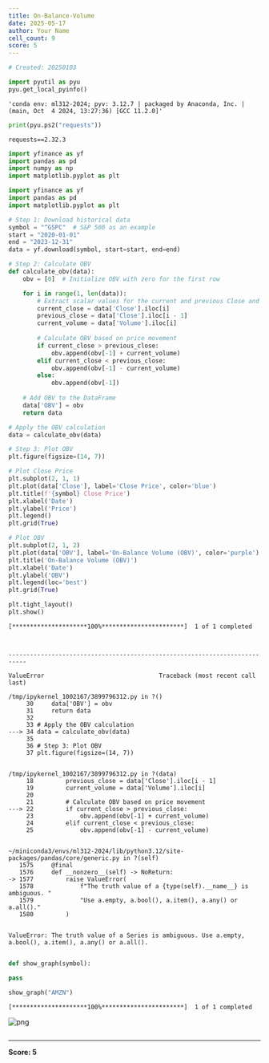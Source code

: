 ```yaml
---
title: On-Balance-Volume
date: 2025-05-17
author: Your Name
cell_count: 9
score: 5
---
```


```python
# Created: 20250103
```


```python
import pyutil as pyu
pyu.get_local_pyinfo()
```




    'conda env: ml312-2024; pyv: 3.12.7 | packaged by Anaconda, Inc. | (main, Oct  4 2024, 13:27:36) [GCC 11.2.0]'




```python
print(pyu.ps2("requests"))
```

    requests==2.32.3
    



```python
import yfinance as yf
import pandas as pd
import numpy as np
import matplotlib.pyplot as plt
```


```python
import yfinance as yf
import pandas as pd
import matplotlib.pyplot as plt

# Step 1: Download historical data
symbol = "^GSPC"  # S&P 500 as an example
start = "2020-01-01"
end = "2023-12-31"
data = yf.download(symbol, start=start, end=end)

# Step 2: Calculate OBV
def calculate_obv(data):
    obv = [0]  # Initialize OBV with zero for the first row

    for i in range(1, len(data)):
        # Extract scalar values for the current and previous Close and Volume
        current_close = data['Close'].iloc[i]
        previous_close = data['Close'].iloc[i - 1]
        current_volume = data['Volume'].iloc[i]
        
        # Calculate OBV based on price movement
        if current_close > previous_close:
            obv.append(obv[-1] + current_volume)
        elif current_close < previous_close:
            obv.append(obv[-1] - current_volume)
        else:
            obv.append(obv[-1])
    
    # Add OBV to the DataFrame
    data['OBV'] = obv
    return data

# Apply the OBV calculation
data = calculate_obv(data)

# Step 3: Plot OBV
plt.figure(figsize=(14, 7))

# Plot Close Price
plt.subplot(2, 1, 1)
plt.plot(data['Close'], label='Close Price', color='blue')
plt.title(f'{symbol} Close Price')
plt.xlabel('Date')
plt.ylabel('Price')
plt.legend()
plt.grid(True)

# Plot OBV
plt.subplot(2, 1, 2)
plt.plot(data['OBV'], label='On-Balance Volume (OBV)', color='purple')
plt.title('On-Balance Volume (OBV)')
plt.xlabel('Date')
plt.ylabel('OBV')
plt.legend(loc='best')
plt.grid(True)

plt.tight_layout()
plt.show()

```

    [*********************100%***********************]  1 of 1 completed



    ---------------------------------------------------------------------------

    ValueError                                Traceback (most recent call last)

    /tmp/ipykernel_1002167/3899796312.py in ?()
         30     data['OBV'] = obv
         31     return data
         32 
         33 # Apply the OBV calculation
    ---> 34 data = calculate_obv(data)
         35 
         36 # Step 3: Plot OBV
         37 plt.figure(figsize=(14, 7))


    /tmp/ipykernel_1002167/3899796312.py in ?(data)
         18         previous_close = data['Close'].iloc[i - 1]
         19         current_volume = data['Volume'].iloc[i]
         20 
         21         # Calculate OBV based on price movement
    ---> 22         if current_close > previous_close:
         23             obv.append(obv[-1] + current_volume)
         24         elif current_close < previous_close:
         25             obv.append(obv[-1] - current_volume)


    ~/miniconda3/envs/ml312-2024/lib/python3.12/site-packages/pandas/core/generic.py in ?(self)
       1575     @final
       1576     def __nonzero__(self) -> NoReturn:
    -> 1577         raise ValueError(
       1578             f"The truth value of a {type(self).__name__} is ambiguous. "
       1579             "Use a.empty, a.bool(), a.item(), a.any() or a.all()."
       1580         )


    ValueError: The truth value of a Series is ambiguous. Use a.empty, a.bool(), a.item(), a.any() or a.all().



```python

```


```python
def show_graph(symbol):

pass
```


```python
show_graph("AMZN")
```

    [*********************100%***********************]  1 of 1 completed



    
![png](/mlnotes/images/on-balance-volume_7_1.png)
    



```python

```


---
**Score: 5**